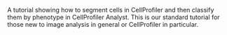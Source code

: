 A tutorial showing how to segment cells in CellProfiler and then classify them by phenotype in CellProfiler Analyst. This is our standard tutorial for those new to image analysis in general or CellProfiler in particular.
